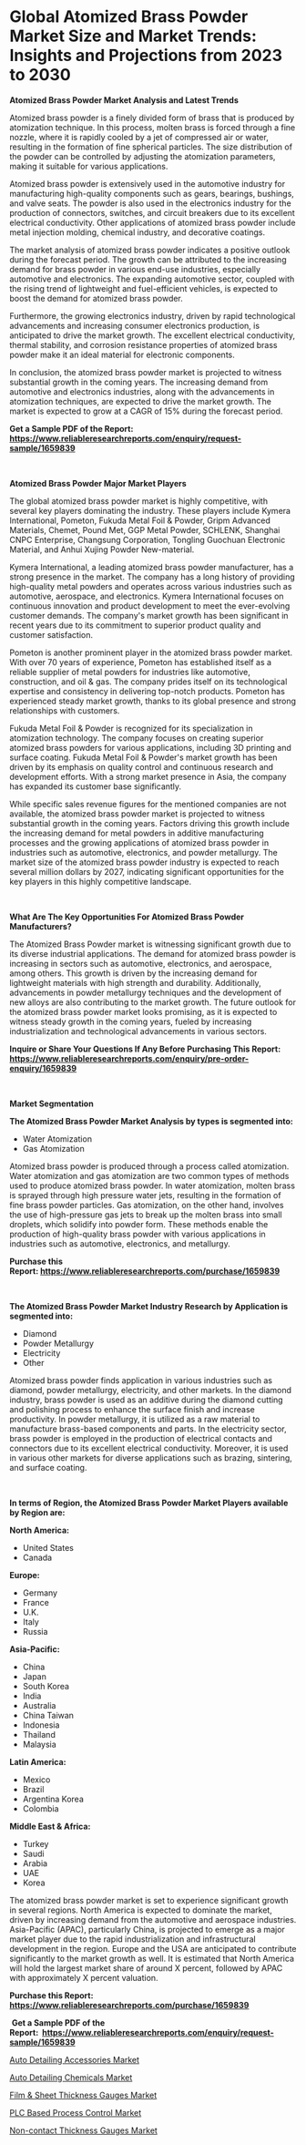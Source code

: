 <p><h1>Global Atomized Brass Powder Market Size and Market Trends: Insights and Projections from 2023 to 2030</h1></p><p><strong>Atomized Brass Powder Market Analysis and Latest Trends</strong></p>
<p><p>Atomized brass powder is a finely divided form of brass that is produced by atomization technique. In this process, molten brass is forced through a fine nozzle, where it is rapidly cooled by a jet of compressed air or water, resulting in the formation of fine spherical particles. The size distribution of the powder can be controlled by adjusting the atomization parameters, making it suitable for various applications.</p><p>Atomized brass powder is extensively used in the automotive industry for manufacturing high-quality components such as gears, bearings, bushings, and valve seats. The powder is also used in the electronics industry for the production of connectors, switches, and circuit breakers due to its excellent electrical conductivity. Other applications of atomized brass powder include metal injection molding, chemical industry, and decorative coatings.</p><p>The market analysis of atomized brass powder indicates a positive outlook during the forecast period. The growth can be attributed to the increasing demand for brass powder in various end-use industries, especially automotive and electronics. The expanding automotive sector, coupled with the rising trend of lightweight and fuel-efficient vehicles, is expected to boost the demand for atomized brass powder.</p><p>Furthermore, the growing electronics industry, driven by rapid technological advancements and increasing consumer electronics production, is anticipated to drive the market growth. The excellent electrical conductivity, thermal stability, and corrosion resistance properties of atomized brass powder make it an ideal material for electronic components.</p><p>In conclusion, the atomized brass powder market is projected to witness substantial growth in the coming years. The increasing demand from automotive and electronics industries, along with the advancements in atomization techniques, are expected to drive the market growth. The market is expected to grow at a CAGR of 15% during the forecast period.</p></p>
<p><strong>Get a Sample PDF of the Report:&nbsp; <a href="https://www.reliableresearchreports.com/enquiry/request-sample/1659839">https://www.reliableresearchreports.com/enquiry/request-sample/1659839</a></strong></p>
<p>&nbsp;</p>
<p><strong>Atomized Brass Powder Major Market Players</strong></p>
<p><p>The global atomized brass powder market is highly competitive, with several key players dominating the industry. These players include Kymera International, Pometon, Fukuda Metal Foil & Powder, Gripm Advanced Materials, Chemet, Pound Met, GGP Metal Powder, SCHLENK, Shanghai CNPC Enterprise, Changsung Corporation, Tongling Guochuan Electronic Material, and Anhui Xujing Powder New-material.</p><p>Kymera International, a leading atomized brass powder manufacturer, has a strong presence in the market. The company has a long history of providing high-quality metal powders and operates across various industries such as automotive, aerospace, and electronics. Kymera International focuses on continuous innovation and product development to meet the ever-evolving customer demands. The company's market growth has been significant in recent years due to its commitment to superior product quality and customer satisfaction.</p><p>Pometon is another prominent player in the atomized brass powder market. With over 70 years of experience, Pometon has established itself as a reliable supplier of metal powders for industries like automotive, construction, and oil & gas. The company prides itself on its technological expertise and consistency in delivering top-notch products. Pometon has experienced steady market growth, thanks to its global presence and strong relationships with customers.</p><p>Fukuda Metal Foil & Powder is recognized for its specialization in atomization technology. The company focuses on creating superior atomized brass powders for various applications, including 3D printing and surface coating. Fukuda Metal Foil & Powder's market growth has been driven by its emphasis on quality control and continuous research and development efforts. With a strong market presence in Asia, the company has expanded its customer base significantly.</p><p>While specific sales revenue figures for the mentioned companies are not available, the atomized brass powder market is projected to witness substantial growth in the coming years. Factors driving this growth include the increasing demand for metal powders in additive manufacturing processes and the growing applications of atomized brass powder in industries such as automotive, electronics, and powder metallurgy. The market size of the atomized brass powder industry is expected to reach several million dollars by 2027, indicating significant opportunities for the key players in this highly competitive landscape.</p></p>
<p>&nbsp;</p>
<p><strong>What Are The Key Opportunities For Atomized Brass Powder Manufacturers?</strong></p>
<p><p>The Atomized Brass Powder market is witnessing significant growth due to its diverse industrial applications. The demand for atomized brass powder is increasing in sectors such as automotive, electronics, and aerospace, among others. This growth is driven by the increasing demand for lightweight materials with high strength and durability. Additionally, advancements in powder metallurgy techniques and the development of new alloys are also contributing to the market growth. The future outlook for the atomized brass powder market looks promising, as it is expected to witness steady growth in the coming years, fueled by increasing industrialization and technological advancements in various sectors.</p></p>
<p><strong>Inquire or Share Your Questions If Any Before Purchasing This Report: <a href="https://www.reliableresearchreports.com/enquiry/pre-order-enquiry/1659839">https://www.reliableresearchreports.com/enquiry/pre-order-enquiry/1659839</a></strong></p>
<p>&nbsp;</p>
<p><strong>Market Segmentation</strong></p>
<p><strong>The Atomized Brass Powder Market Analysis by types is segmented into:</strong></p>
<p><ul><li>Water Atomization</li><li>Gas Atomization</li></ul></p>
<p><p>Atomized brass powder is produced through a process called atomization. Water atomization and gas atomization are two common types of methods used to produce atomized brass powder. In water atomization, molten brass is sprayed through high pressure water jets, resulting in the formation of fine brass powder particles. Gas atomization, on the other hand, involves the use of high-pressure gas jets to break up the molten brass into small droplets, which solidify into powder form. These methods enable the production of high-quality brass powder with various applications in industries such as automotive, electronics, and metallurgy.</p></p>
<p><strong>Purchase this Report:&nbsp;<a href="https://www.reliableresearchreports.com/purchase/1659839">https://www.reliableresearchreports.com/purchase/1659839</a></strong></p>
<p>&nbsp;</p>
<p><strong>The Atomized Brass Powder Market Industry Research by Application is segmented into:</strong></p>
<p><ul><li>Diamond</li><li>Powder Metallurgy</li><li>Electricity</li><li>Other</li></ul></p>
<p><p>Atomized brass powder finds application in various industries such as diamond, powder metallurgy, electricity, and other markets. In the diamond industry, brass powder is used as an additive during the diamond cutting and polishing process to enhance the surface finish and increase productivity. In powder metallurgy, it is utilized as a raw material to manufacture brass-based components and parts. In the electricity sector, brass powder is employed in the production of electrical contacts and connectors due to its excellent electrical conductivity. Moreover, it is used in various other markets for diverse applications such as brazing, sintering, and surface coating.</p></p>
<p>&nbsp;</p>
<p><strong>In terms of Region, the Atomized Brass Powder Market Players available by Region are:</strong></p>
<p>
    <p> <strong> North America: </strong>
        <ul>
            <li>United States</li>
            <li>Canada</li>
        </ul>
        </p> 
    <p> <strong> Europe: </strong>
        <ul>
            <li>Germany</li>
            <li>France</li>
            <li>U.K.</li>
            <li>Italy</li>
            <li>Russia</li>
        </ul>
        </p> 
    <p> <strong> Asia-Pacific: </strong>
        <ul>
            <li>China</li>
            <li>Japan</li>
            <li>South Korea</li>
            <li>India</li>
            <li>Australia</li>
            <li>China Taiwan</li>
            <li>Indonesia</li>
            <li>Thailand</li>
            <li>Malaysia</li>
        </ul>
        </p> 
    <p> <strong> Latin America: </strong>
        <ul>
            <li>Mexico</li>
            <li>Brazil</li>
            <li>Argentina Korea</li>
            <li>Colombia</li>
        </ul>
        </p> 
    <p> <strong> Middle East & Africa: </strong>
        <ul>
            <li>Turkey</li>
            <li>Saudi</li>
            <li>Arabia</li>
            <li>UAE</li>
            <li>Korea</li>
        </ul>
    </p>
    </p>
<p><p>The atomized brass powder market is set to experience significant growth in several regions. North America is expected to dominate the market, driven by increasing demand from the automotive and aerospace industries. Asia-Pacific (APAC), particularly China, is projected to emerge as a major market player due to the rapid industrialization and infrastructural development in the region. Europe and the USA are anticipated to contribute significantly to the market growth as well. It is estimated that North America will hold the largest market share of around X percent, followed by APAC with approximately X percent valuation.</p></p>
<p><strong>Purchase this Report: <a href="https://www.reliableresearchreports.com/purchase/1659839">https://www.reliableresearchreports.com/purchase/1659839</a></strong></p>
<p>&nbsp;<strong>Get a Sample PDF of the Report:&nbsp;&nbsp;<a href="https://www.reliableresearchreports.com/enquiry/request-sample/1659839">https://www.reliableresearchreports.com/enquiry/request-sample/1659839</a></strong></p>
<p><strong></strong></p>
<p><p><a href="https://medium.com/@bulk.cream.roll/auto-detailing-accessories-market-size-growth-forecast-2023-2030-e453b44d29ff">Auto Detailing Accessories Market</a></p><p><a href="https://medium.com/@press.bell.sigh/auto-detailing-chemicals-market-size-growth-forecast-2023-2030-4c50f51642be">Auto Detailing Chemicals Market</a></p><p><a href="https://www.linkedin.com/pulse/film-amp-sheet-thickness-gauges-market-research-report-provides/">Film & Sheet Thickness Gauges Market</a></p><p><a href="https://www.linkedin.com/pulse/plc-based-process-control-market-insights-players-forecast/">PLC Based Process Control Market</a></p><p><a href="https://www.linkedin.com/pulse/decoding-non-contact-thickness-gauges-market-deep-dive-latest/">Non-contact Thickness Gauges Market</a></p></p>